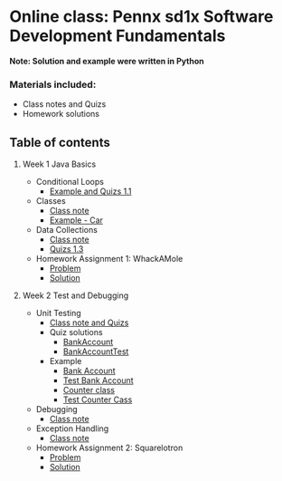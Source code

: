 # Online class: Pennx sd1x Software Development Fundamentals
**Note: Solution and example were written in Python**
### Materials included:
- Class notes and Quizs
- Homework solutions

## Table of contents
1. Week 1 Java Basics
    - Conditional Loops
        - [Example and Quizs 1.1](https://github.com/cd155/PennX_SD1x/blob/master/Week1%20Java%20Basics/conditionals_loops.py)
    - Classes
        - [Class note](https://github.com/cd155/PennX_SD1x/blob/master/Week1%20Java%20Basics/classes.md)
        - [Example - Car](https://github.com/cd155/PennX_SD1x/blob/master/Week1%20Java%20Basics/car.py)
    - Data Collections
        - [Class note](https://github.com/cd155/PennX_SD1x/blob/master/Week1%20Java%20Basics/data_collections.md)
        - [Quizs 1.3](https://github.com/cd155/PennX_SD1x/blob/master/Week1%20Java%20Basics/data_collections.py)
    - Homework Assignment 1: WhackAMole
        - [Problem](https://github.com/cd155/PennX_SD1x/blob/master/Week1%20Java%20Basics/whackamole.md)
        - [Solution](https://github.com/cd155/PennX_SD1x/blob/master/Week1%20Java%20Basics/whack_a_mole.py)

2. Week 2 Test and Debugging
    - Unit Testing
        - [Class note and Quizs](https://github.com/cd155/PennX_SD1x/blob/master/Week2%20Testing%20and%20Debugging/unit_testing.md)
        - Quiz solutions
            - [BankAccount](https://github.com/cd155/PennX_SD1x/blob/master/Week2%20Testing%20and%20Debugging/bank_account.py)
            - [BankAccountTest](https://github.com/cd155/PennX_SD1x/blob/master/Week2%20Testing%20and%20Debugging/bank_account_quiz_two.py)
        - Example
            - [Bank Account](https://github.com/cd155/PennX_SD1x/blob/master/Week2%20Testing%20and%20Debugging/bank_account.py)
            - [Test Bank Account](https://github.com/cd155/PennX_SD1x/blob/master/Week2%20Testing%20and%20Debugging/test_bank_account.py)
            - [Counter class](https://github.com/cd155/PennX_SD1x/blob/master/Week2%20Testing%20and%20Debugging/counter.py)
            - [Test Counter Cass](https://github.com/cd155/PennX_SD1x/blob/master/Week2%20Testing%20and%20Debugging/test_counter.py)
    - Debugging
        - [Class note](https://github.com/cd155/PennX_SD1x/blob/master/Week2%20Testing%20and%20Debugging/debugging.md)
    - Exception Handling
        - [Class note](https://github.com/cd155/PennX_SD1x/blob/master/Week2%20Testing%20and%20Debugging/exception_handling.md)
    - Homework Assignment 2: Squarelotron
        - [Problem](https://github.com/cd155/PennX_SD1x/blob/master/Week2%20Testing%20and%20Debugging/squarelotron.md)
        - [Solution](https://github.com/cd155/PennX_SD1x/blob/master/Week2%20Testing%20and%20Debugging/squarelotron.py)